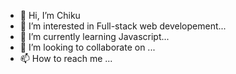 - 👋 Hi, I’m Chiku
- 👀 I’m interested in Full-stack web developement...
- 🌱 I’m currently learning Javascript...
- 💞️ I’m looking to collaborate on ...
- 📫 How to reach me ...

<!---
Chiku100/Chiku100 is a ✨ special ✨ repository because its `README.md` (this file) appears on your GitHub profile.
You can click the Preview link to take a look at your changes.
--->
